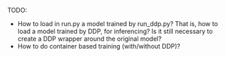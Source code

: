 TODO:

* How to load in run.py a model trained by run_ddp.py? That is, how to load a model trained by DDP, for inferencing? Is it still necessary to create a DDP wrapper around the original model?
* How to do container based training (with/without DDP)?
